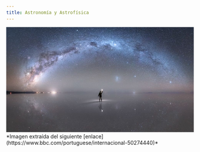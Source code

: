 ```yaml
---
title: Astronomía y Astrofísica
---
```


<img src="img/astronomy/galaxy.jpeg" title=" " alt=" " /> 
*Imagen extraída del siguiente [enlace](https://www.bbc.com/portuguese/internacional-50274440)*